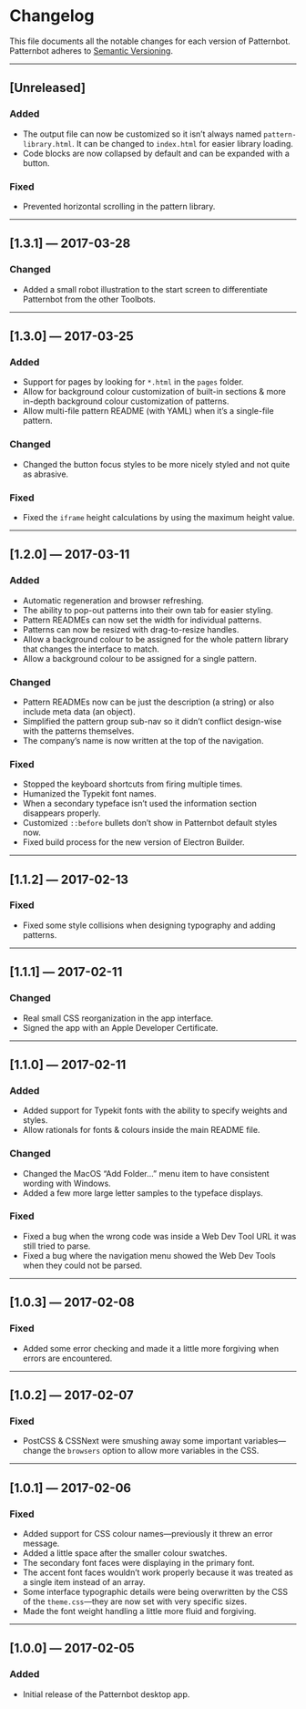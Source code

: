 # Changelog

This file documents all the notable changes for each version of Patternbot.
Patternbot adheres to [Semantic Versioning](http://semver.org/).

---

## [Unreleased]

### Added

- The output file can now be customized so it isn’t always named `pattern-library.html`. It can be changed to `index.html` for easier library loading.
- Code blocks are now collapsed by default and can be expanded with a button.

### Fixed

- Prevented horizontal scrolling in the pattern library.

---

## [1.3.1] — 2017-03-28

### Changed

- Added a small robot illustration to the start screen to differentiate Patternbot from the other Toolbots.

---

## [1.3.0] — 2017-03-25

### Added

- Support for pages by looking for `*.html` in the `pages` folder.
- Allow for background colour customization of built-in sections & more in-depth background colour customization of patterns.
- Allow multi-file pattern README (with YAML) when it’s a single-file pattern.

### Changed

- Changed the button focus styles to be more nicely styled and not quite as abrasive.

### Fixed

- Fixed the `iframe` height calculations by using the maximum height value.

---

## [1.2.0] — 2017-03-11

### Added

- Automatic regeneration and browser refreshing.
- The ability to pop-out patterns into their own tab for easier styling.
- Pattern READMEs can now set the width for individual patterns.
- Patterns can now be resized with drag-to-resize handles.
- Allow a background colour to be assigned for the whole pattern library that changes the interface to match.
- Allow a background colour to be assigned for a single pattern.

### Changed

- Pattern READMEs now can be just the description (a string) or also include meta data (an object).
- Simplified the pattern group sub-nav so it didn’t conflict design-wise with the patterns themselves.
- The company’s name is now written at the top of the navigation.

### Fixed

- Stopped the keyboard shortcuts from firing multiple times.
- Humanized the Typekit font names.
- When a secondary typeface isn’t used the information section disappears properly.
- Customized `::before` bullets don’t show in Patternbot default styles now.
- Fixed build process for the new version of Electron Builder.

---

## [1.1.2] — 2017-02-13

### Fixed

- Fixed some style collisions when designing typography and adding patterns.

---

## [1.1.1] — 2017-02-11

### Changed

- Real small CSS reorganization in the app interface.
- Signed the app with an Apple Developer Certificate.

---

## [1.1.0] — 2017-02-11

### Added

- Added support for Typekit fonts with the ability to specify weights and styles.
- Allow rationals for fonts & colours inside the main README file.

### Changed

- Changed the MacOS “Add Folder…” menu item to have consistent wording with Windows.
- Added a few more large letter samples to the typeface displays.

### Fixed

- Fixed a bug when the wrong code was inside a Web Dev Tool URL it was still tried to parse.
- Fixed a bug where the navigation menu showed the Web Dev Tools when they could not be parsed.

---

## [1.0.3] — 2017-02-08

### Fixed

- Added some error checking and made it a little more forgiving when errors are encountered.

---

## [1.0.2] — 2017-02-07

### Fixed

- PostCSS & CSSNext were smushing away some important variables—change the `browsers` option to allow more variables in the CSS.

---

## [1.0.1] — 2017-02-06

### Fixed

- Added support for CSS colour names—previously it threw an error message.
- Added a little space after the smaller colour swatches.
- The secondary font faces were displaying in the primary font.
- The accent font faces wouldn’t work properly because it was treated as a single item instead of an array.
- Some interface typographic details were being overwritten by the CSS of the `theme.css`—they are now set with very specific sizes.
- Made the font weight handling a little more fluid and forgiving.

---

## [1.0.0] — 2017-02-05

### Added

- Initial release of the Patternbot desktop app.
